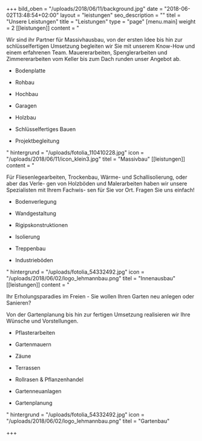 +++
bild_oben = "/uploads/2018/06/11/background.jpg"
date = "2018-06-02T13:48:54+02:00"
layout = "leistungen"
seo_description = ""
titel = "Unsere Leistungen"
title = "Leistungen"
type = "page"
[menu.main]
weight = 2
[[leistungen]]
content = "<p>Wir sind ihr Partner für Massivhausbau, von der ersten Idee bis hin zur schlüsselfertigen Umsetzung begleiten wir Sie mit unserem Know-How und einem erfahrenen Team. Mauererarbeiten, Spenglerarbeiten und Zimmererarbeiten vom Keller bis zum Dach runden unser Angebot ab.</p><ul><li><p>Bodenplatte</p></li><li><p>Rohbau</p></li><li><p>Hochbau</p></li><li><p>Garagen</p></li><li><p>Holzbau</p></li><li><p>Schlüsselfertiges Bauen</p></li><li><p>Projektbegleitung</p></li></ul>"
hintergrund = "/uploads/fotolia_110410228.jpg"
icon = "/uploads/2018/06/11/icon_klein3.jpg"
titel = "Massivbau"
[[leistungen]]
content = "<p>Für Fliesenlegearbeiten, Trockenbau, Wärme- und Schallisolierung, oder aber das Verle- gen von Holzböden und Malerarbeiten haben wir unsere Spezialisten mit Ihrem Fachwis- sen für Sie vor Ort. Fragen Sie uns einfach!</p><ul><li><p>Bodenverlegung</p></li><li><p>Wandgestaltung</p></li><li><p>Rigipskonstruktionen</p></li><li><p>Isolierung</p></li><li><p>Treppenbau</p></li><li><p>Industrieböden</p></li></ul>"
hintergrund = "/uploads/fotolia_54332492.jpg"
icon = "/uploads/2018/06/02/logo_lehmannbau.png"
titel = "Innenausbau"
[[leistungen]]
content = "<p>Ihr Erholungsparadies im Freien - Sie wollen Ihren Garten neu anlegen oder Sanieren?</p><p>Von der Gartenplanung bis hin zur fertigen Umsetzung realisieren wir Ihre Wünsche und Vorstellungen.</p><ul><li><p>Pflasterarbeiten</p></li><li><p>Gartenmauern</p></li><li><p>Zäune</p></li><li><p>Terrassen</p></li><li><p>Rollrasen &amp; Pflanzenhandel</p></li><li><p>Gartenneuanlagen</p></li><li><p>Gartenplanung</p></li></ul>"
hintergrund = "/uploads/fotolia_54332492.jpg"
icon = "/uploads/2018/06/02/logo_lehmannbau.png"
titel = "Gartenbau"

+++
